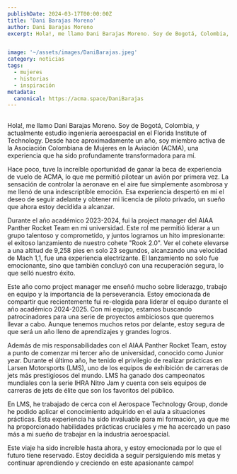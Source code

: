 ```yaml
---
publishDate: 2024-03-17T00:00:00Z
title: 'Dani Barajas Moreno'
author: Dani Barajas Moreno
excerpt: Hola!, me llamo Dani Barajas Moreno. Soy de Bogotá, Colombia, y actualmente estudio ingeniería aeroespacial en el Florida Institute of Technology. Desde hace aproximadamente un año, soy miembro activa de la Asociación Colombiana de Mujeres en la Aviación (ACMA), una experiencia que ha sido profundamente transformadora para mí.


image: '~/assets/images/DaniBarajas.jpeg'
category: noticias
tags:
  - mujeres
  - historias
  - inspiración
metadata:
  canonical: https://acma.space/DaniBarajas
---
```


## 

Hola!, me llamo Dani Barajas Moreno. Soy de Bogotá, Colombia, y actualmente estudio ingeniería aeroespacial en el Florida Institute of Technology. Desde hace aproximadamente un año, soy miembro activa de la Asociación Colombiana de Mujeres en la Aviación (ACMA), una experiencia que ha sido profundamente transformadora para mí.

Hace poco, tuve la increíble oportunidad de ganar la beca de experiencia de vuelo de ACMA, lo que me permitió pilotear un avión por primera vez. La sensación de controlar la aeronave en el aire fue simplemente asombrosa y me llenó de una indescriptible emoción. Esa experiencia despertó en mí el deseo de seguir adelante y obtener mi licencia de piloto privado, un sueño que ahora estoy decidida a alcanzar.

Durante el año académico 2023-2024, fui la project manager del AIAA Panther Rocket Team en mi universidad. Este rol me permitió liderar a un grupo talentoso y comprometido, y juntos logramos un hito impresionante: el exitoso lanzamiento de nuestro cohete "Rook 2.0". Ver el cohete elevarse a una altitud de 9,258 pies en solo 23 segundos, alcanzando una velocidad de Mach 1,1, fue una experiencia electrizante. El lanzamiento no solo fue emocionante, sino que también concluyó con una recuperación segura, lo que selló nuestro éxito.

Este año como project manager me enseñó mucho sobre liderazgo, trabajo en equipo y la importancia de la perseverancia. Estoy emocionada de compartir que recientemente fui re-elegida para liderar el equipo durante el año académico 2024-2025. Con mi equipo, estamos buscando patrocinadores para una serie de proyectos ambiciosos que queremos llevar a cabo. Aunque tenemos muchos retos por delante, estoy segura de que será un año lleno de aprendizajes y grandes logros.

Además de mis responsabilidades con el AIAA Panther Rocket Team, estoy a punto de comenzar mi tercer año de universidad, conocido como Junior year. Durante el último año, he tenido el privilegio de realizar prácticas en Larsen Motorsports (LMS), uno de los equipos de exhibición de carreras de jets más prestigiosos del mundo. LMS ha ganado dos campeonatos mundiales con la serie IHRA Nitro Jam y cuenta con seis equipos de carreras de jets de élite que son los favoritos del público.

En LMS, he trabajado de cerca con el Aerospace Technology Group, donde he podido aplicar el conocimiento adquirido en el aula a situaciones prácticas. Esta experiencia ha sido invaluable para mi formación, ya que me ha proporcionado habilidades prácticas cruciales y me ha acercado un paso más a mi sueño de trabajar en la industria aeroespacial.

Este viaje ha sido increíble hasta ahora, y estoy emocionada por lo que el futuro tiene reservado. Estoy decidida a seguir persiguiendo mis metas y continuar aprendiendo y creciendo en este apasionante campo!